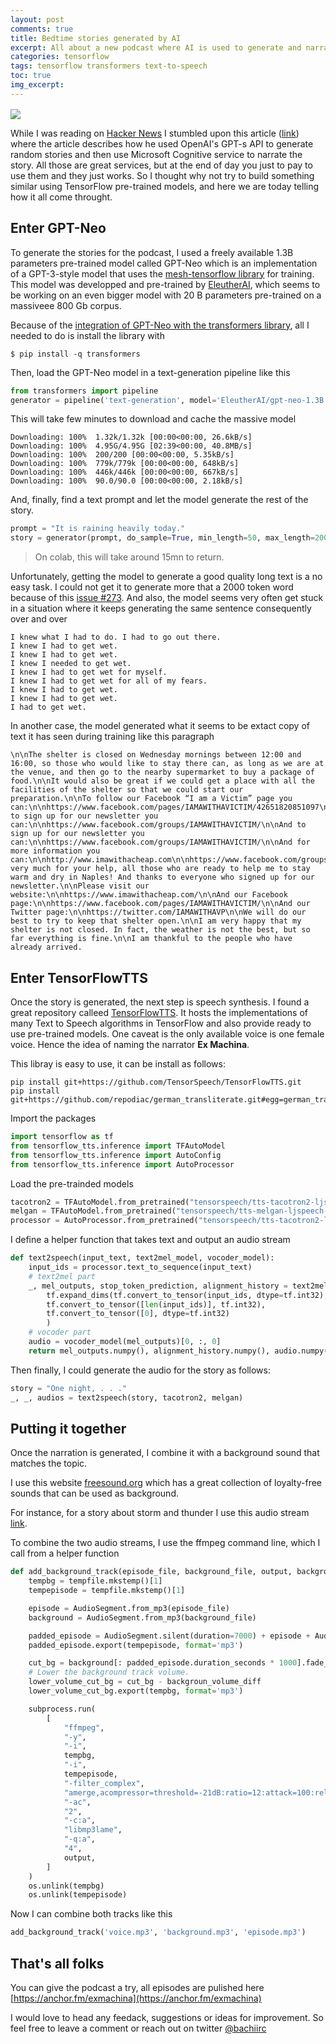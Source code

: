 ```yaml
---
layout: post
comments: true
title: Bedtime stories generated by AI
excerpt: All about a new podcast where AI is used to generate and narrate short stories.
categories: tensorflow
tags: tensorflow transformers text-to-speech
toc: true
img_excerpt:
---
```


<a href="https://anchor.fm/exmachina"><img align="center" src="https://s3-us-west-2.amazonaws.com/anchor-generated-image-bank/production/podcast_uploaded400/21867213/21867213-1645211956325-1bbf9673035b3.jpg" /><a/>
<br/>

While I was reading on [Hacker News](https://news.ycombinator.com/item?id=29428910) I stumbled upon this article ([link](https://www.stavros.io/posts/making-ai-podcast/)) where the article describes how he used OpenAI's GPT-s API to generate random stories and then use Microsoft Cognitive service to narrate the story. All those are great services, but at the end of day you just to pay to use them and they just works. So I thought why not try to build something similar using TensorFlow pre-trained models, and here we are today telling how it all come throught.

## Enter GPT-Neo

To generate the stories for the podcast, I used a freely available 1.3B parameters pre-trained model called GPT-Neo which is an implementation of a GPT-3-style model that uses the [mesh-tensorflow library](https://github.com/tensorflow/mesh) for training. This model was developped and pre-trained by [EleutherAI](https://www.eleuther.ai/), which seems to be working on an even bigger model with 20 B parameters pre-trained on a massiveee 800 Gb corpus.

Because of the [integration of GPT-Neo with the transformers library](https://huggingface.co/docs/transformers/master/en/model_doc/gpt_neo), all I needed to do is install the library with

```
$ pip install -q transformers
```

Then, load the GPT-Neo model in a text-generation pipeline like this
```python
from transformers import pipeline
generator = pipeline('text-generation', model='EleutherAI/gpt-neo-1.3B')
```
This will take few minutes to download and cache the massive model
```
Downloading: 100%  1.32k/1.32k [00:00<00:00, 26.6kB/s]
Downloading: 100%  4.95G/4.95G [02:39<00:00, 40.8MB/s]
Downloading: 100%  200/200 [00:00<00:00, 5.35kB/s]
Downloading: 100%  779k/779k [00:00<00:00, 648kB/s]
Downloading: 100%  446k/446k [00:00<00:00, 667kB/s]
Downloading: 100%  90.0/90.0 [00:00<00:00, 2.18kB/s]
```

And, finally, find a text prompt and let the model generate the rest of the story.
```python
prompt = "It is raining heavily today."
story = generator(prompt, do_sample=True, min_length=50, max_length=2000)
```

> On colab, this will take around 15mn to return.

Unfortunately, getting the model to generate a good quality long text is a no easy task. I could not get it to generate more that a 2000 token word because of this [issue #273](https://github.com/EleutherAI/gpt-neo/issues/273). And also, the model seems very often get stuck in a situation where it keeps generating the same sentence consequently over and over
```
I knew what I had to do. I had to go out there.
I knew I had to get wet.
I knew I had to get wet.
I knew I needed to get wet.
I knew I had to get wet for myself.
I knew I had to get wet for all of my fears.
I knew I had to get wet.
I knew I had to get wet.
I had to get wet.
```
In another case, the model generated what it seems to be extact copy of text it has seen during training like this paragraph
```
\n\nThe shelter is closed on Wednesday mornings between 12:00 and 16:00, so those who would like to stay there can, as long as we are at the venue, and then go to the nearby supermarket to buy a package of food.\n\nIt would also be great if we could get a place with all the facilities of the shelter so that we could start our preparation.\n\nTo follow our Facebook “I am a Victim” page you can:\n\nhttps://www.facebook.com/pages/IAMAWITHAVICTIM/42651820851097\n\nAnd to sign up for our newsletter you can:\n\nhttps://www.facebook.com/groups/IAMAWITHAVICTIM/\n\nAnd to sign up for our newsletter you can:\n\nhttps://www.facebook.com/groups/IAMAWITHAVICTIM/\n\nAnd for more information you can:\n\nhttp://www.imawithacheap.com\n\nhttps://www.facebook.com/groups/IAMAWITHAVICTIM/\n\nhttps://plus.google.com/+IAMAWITHACHOP/\n\nThanks very much for your help, all those who are ready to help me to stay warm and dry in Naples! And thanks to everyone who signed up for our newsletter.\n\nPlease visit our website:\n\nhttps://www.imawithacheap.com/\n\nAnd our Facebook page:\n\nhttps://www.facebook.com/pages/IAMAWITHAVICTIM/\n\nAnd our Twitter page:\n\nhttps://twitter.com/IAMAWITHAVP\n\nWe will do our best to try to keep that shelter open.\n\nI am very happy that my shelter is not closed. In fact, the weather is not the best, but so far everything is fine.\n\nI am thankful to the people who have already arrived.
```

## Enter TensorFlowTTS
Once the story is generated, the next step is speech synthesis. I found a great repository calleed [TensorFlowTTS](https://github.com/TensorSpeech/TensorFlowTTS). It hosts the implementations of many Text to Speech algorithms in TensorFlow and also provide ready to use pre-trained models. One caveat is the only available voice is one female voice. Hence the idea of naming the narrator **Ex Machina**.

This libray is easy to use, it can be install as follows:
```
pip install git+https://github.com/TensorSpeech/TensorFlowTTS.git
pip install git+https://github.com/repodiac/german_transliterate.git#egg=german_transliterate
```
Import the packages
```python
import tensorflow as tf
from tensorflow_tts.inference import TFAutoModel
from tensorflow_tts.inference import AutoConfig
from tensorflow_tts.inference import AutoProcessor
```

Load the pre-trainded models
```python
tacotron2 = TFAutoModel.from_pretrained("tensorspeech/tts-tacotron2-ljspeech-en", name="tacotron2")
melgan = TFAutoModel.from_pretrained("tensorspeech/tts-melgan-ljspeech-en", name="melgan")
processor = AutoProcessor.from_pretrained("tensorspeech/tts-tacotron2-ljspeech-en")
```

I define a helper function that takes text and output an audio stream

```python
def text2speech(input_text, text2mel_model, vocoder_model):
    input_ids = processor.text_to_sequence(input_text)
    # text2mel part
    _, mel_outputs, stop_token_prediction, alignment_history = text2mel_model.inference(
        tf.expand_dims(tf.convert_to_tensor(input_ids, dtype=tf.int32), 0),
        tf.convert_to_tensor([len(input_ids)], tf.int32),
        tf.convert_to_tensor([0], dtype=tf.int32)
        )
    # vocoder part
    audio = vocoder_model(mel_outputs)[0, :, 0]
    return mel_outputs.numpy(), alignment_history.numpy(), audio.numpy()
```

Then finally, I could generate the audio for the story as follows:

```python
story = "One night, . . ."
_, _, audios = text2speech(story, tacotron2, melgan)
```

## Putting it together
Once the narration is generated, I combine it with a background sound that matches the topic.

I use this website [freesound.org](https://freesound.org/) which has a great collection of loyalty-free sounds that can be used as background.

For instance, for a story about storm and thunder I use this audio stream [link](https://freesound.org/people/FlatHill/sounds/237729/).

To combine the two audio streams, I use the ffmpeg command line, which I call from a helper function

```python
def add_background_track(episode_file, background_file, output, backgroun_volume_diff=20):
    tempbg = tempfile.mkstemp()[1]
    tempepisode = tempfile.mkstemp()[1]

    episode = AudioSegment.from_mp3(episode_file)
    background = AudioSegment.from_mp3(background_file)

    padded_episode = AudioSegment.silent(duration=7000) + episode + AudioSegment.silent(duration=8000)
    padded_episode.export(tempepisode, format='mp3')

    cut_bg = background[: padded_episode.duration_seconds * 1000].fade_in(3000).fade_out(5000)
    # Lower the background track volume.
    lower_volume_cut_bg = cut_bg - backgroun_volume_diff
    lower_volume_cut_bg.export(tempbg, format='mp3')

    subprocess.run(
        [
            "ffmpeg",
            "-y",
            "-i",
            tempbg,
            "-i",
            tempepisode,
            "-filter_complex",
            "amerge,acompressor=threshold=-21dB:ratio=12:attack=100:release=500",
            "-ac",
            "2",
            "-c:a",
            "libmp3lame",
            "-q:a",
            "4",
            output,
        ]
    )
    os.unlink(tempbg)
    os.unlink(tempepisode)
```

Now I can combine both tracks like this

```python
add_background_track('voice.mp3', 'background.mp3', 'episode.mp3')
```

## That's all folks
You can give the podcast a try, all episodes are pulished here [https://anchor.fm/exmachina](https://anchor.fm/exmachina)

I would love to head any feedack, suggestions or ideas for improvement. So feel free to leave a comment or reach out on twitter [@bachiirc](https://twitter.com/bachiirc)